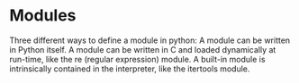 # Modules
Three different ways to define a module in python:
A module can be written in Python itself.
A module can be written in C and loaded dynamically at run-time, like the re (regular expression) module.
A built-in module is intrinsically contained in the interpreter, like the itertools module.